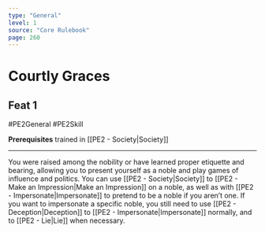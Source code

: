 ```yaml
---
type: "General"
level: 1
source: "Core Rulebook"
page: 260
---
```

# Courtly Graces
## Feat 1
#PE2General #PE2Skill 

**Prerequisites** trained in [[PE2 - Society|Society]]

---
You were raised among the nobility or have learned proper etiquette and bearing, allowing you to present yourself as a noble and play games of influence and politics. You can use [[PE2 - Society|Society]] to [[PE2 - Make an Impression|Make an Impression]] on a noble, as well as with [[PE2 - Impersonate|Impersonate]] to pretend to be a noble if you aren’t one. If you want to impersonate a specific noble, you still need to use [[PE2 - Deception|Deception]] to [[PE2 - Impersonate|Impersonate]] normally, and to [[PE2 - Lie|Lie]] when necessary.